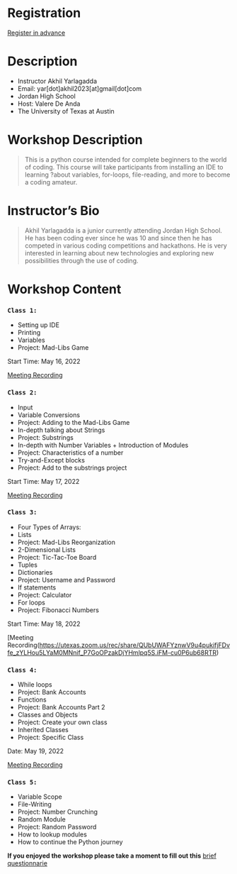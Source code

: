 # Registration

[Register in advance](https://utexas.zoom.us/meeting/register/tJIrcOquqDgiGdZX9o4UFf8Vkv_IwndSNRvS)


# Description

- Instructor Akhil Yarlagadda
- Email: yar[dot]akhil2023[at]gmail[dot]com
- Jordan High School
- Host: Valere De Anda 
- The University of Texas at Austin 

# Workshop Description
> This is a python course intended for complete beginners to the world of coding. This course will take participants from installing an IDE to learning ?about variables, for-loops, file-reading, and more to become a coding amateur.

# Instructor’s Bio
> Akhil Yarlagadda is a junior currently attending Jordan High School. He has been coding ever since he was 10 and since then he has competed in various coding competitions and hackathons. He is very interested in learning about new technologies and exploring new possibilities through the use of coding.

# Workshop Content 

### `Class 1:`

- Setting up IDE
- Printing
- Variables
- Project: Mad-Libs Game

Start Time: May 16, 2022

[Meeting Recording](https://utexas.zoom.us/rec/share/OydLO1fYSNwdARb4gqag1pqNf6u93vaQKWWeBMJaSjRtm_fgG_-NcmKDA4JBMKAz.1wBA3MgHf6Le5d1Z)

### `Class 2:`

- Input
- Variable Conversions
- Project: Adding to the Mad-Libs Game
- In-depth talking about Strings
- Project: Substrings
- In-depth with Number Variables + Introduction of Modules
- Project: Characteristics of a number
- Try-and-Except blocks
- Project: Add to the substrings project

Start Time: May 17, 2022

[Meeting Recording](https://utexas.zoom.us/rec/share/TwCXYAkq1eqB7AJYBC6il7S2-TeAcISAug_XRgAD9OPJcy1v5LXyvGz2kSuZhYVJ.yGuuOnd5Ut7QIXAR)

### `Class 3:`

- Four Types of Arrays:
- Lists
- Project: Mad-Libs Reorganization
- 2-Dimensional Lists
- Project: Tic-Tac-Toe Board
- Tuples
- Dictionaries
- Project: Username and Password
- If statements
- Project: Calculator
- For loops
- Project: Fibonacci Numbers


Start Time: May 18, 2022

[Meeting Recording(https://utexas.zoom.us/rec/share/QUbUWAFYznwV9u4pukifjFDvfe_zYLHou5LYaM0MNnif_P7GoOPzakDjYHmlpq5S.iFM-cu0P6ub68RTR)

### `Class 4:`

- While loops
- Project: Bank Accounts
- Functions
- Project: Bank Accounts Part 2
- Classes and Objects
- Project: Create your own class
- Inherited Classes
- Project: Specific Class

Date: May 19, 2022

[Meeting Recording](https://utexas.zoom.us/rec/share/OS41ggQ1-zysYAHWagcf6qoc3PQTZ3vKkOOFTdQUbWJ7tmKUkXuQSOb0YXW_PLs.k7WN-Tw4pfLWD-Sd)


### `Class 5:`

- Variable Scope
- File-Writing
- Project: Number Crunching
- Random Module
- Project: Random Password
- How to lookup modules
- How to continue the Python journey

**If you enjoyed the workshop please take a moment to fill out this**  [brief questionnarie](https://docs.google.com/forms/d/1C9aj3FoRJOB1eHBSb3M6lhfP7IRi-sB47GNPEnh8P8g/edit?ts=62855f8b)
